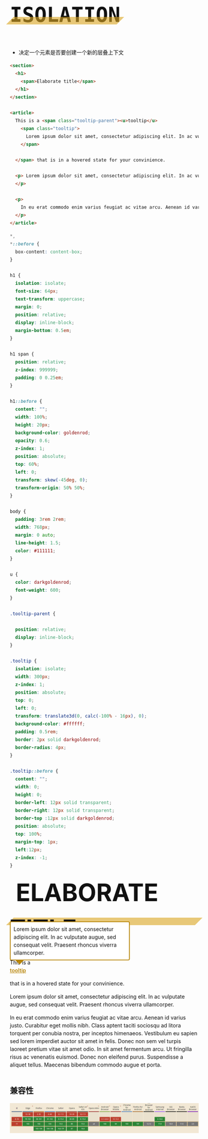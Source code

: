 # `isolation`

- 决定一个元素是否要创建一个新的层叠上下文

```html
<section>
  <h1>
    <span>Elaborate title</span>
  </h1>
</section>

<article>
  This is a <span class="tooltip-parent"><u>tooltip</u>
    <span class="tooltip">
      Lorem ipsum dolor sit amet, consectetur adipiscing elit. In ac vulputate augue, sed consequat velit. Praesent rhoncus viverra ullamcorper.
    </span>

  </span> that is in a hovered state for your convinience.

  <p> Lorem ipsum dolor sit amet, consectetur adipiscing elit. In ac vulputate augue, sed consequat velit. Praesent rhoncus viverra ullamcorper.
  </p>
  
  <p>
    In eu erat commodo enim varius feugiat ac vitae arcu. Aenean id varius justo. Curabitur eget mollis nibh. Class aptent taciti sociosqu ad litora torquent per conubia nostra, per inceptos himenaeos. Vestibulum eu sapien sed lorem imperdiet auctor sit amet in felis. Donec non sem vel turpis laoreet pretium vitae sit amet odio. In sit amet fermentum arcu. Ut fringilla risus ac venenatis euismod. Donec non eleifend purus. Suspendisse a aliquet tellus. Maecenas bibendum commodo augue et porta.
  </p>
</article>
```

```css
*,
*::before {
  box-content: content-box;
}

h1 {
  isolation: isolate;
  font-size: 64px;
  text-transform: uppercase;
  margin: 0;
  position: relative;
  display: inline-block;
  margin-bottom: 0.5em;
}

h1 span {
  position: relative;
  z-index: 999999;
  padding: 0 0.25em;
}

h1::before {
  content: "";
  width: 100%;
  height: 20px;
  background-color: goldenrod;
  opacity: 0.6;
  z-index: 1;
  position: absolute;
  top: 60%;
  left: 0;
  transform: skew(-45deg, 0);
  transform-origin: 50% 50%;
}

body {
  padding: 3rem 2rem;
  width: 768px;
  margin: 0 auto;
  line-height: 1.5;
  color: #111111;
}

u {
  color: darkgoldenrod;
  font-weight: 600;
}

.tooltip-parent {
  
  position: relative;
  display: inline-block;
}

.tooltip {
  isolation: isolate;
  width: 300px;
  z-index: 1;
  position: absolute;
  top: 0;
  left: 0;
  transform: translate3d(0, calc(-100% - 16px), 0);
  background-color: #ffffff;
  padding: 0.5rem;
  border: 2px solid darkgoldenrod;
  border-radius: 4px;
}

.tooltip::before {
  content: "";
  width: 0; 
  height: 0; 
  border-left: 12px solid transparent;
  border-right: 12px solid transparent;
  border-top :12px solid darkgoldenrod;
  position: absolute;
  top: 100%;
  margin-top: 1px;
  left:12px;
  z-index: -1;
}

```

<section>
  <h1>
    <span>Elaborate title</span>
  </h1>
</section>

<article>
  This is a <span class="tooltip-parent"><u>tooltip</u>
    <span class="tooltip">
      Lorem ipsum dolor sit amet, consectetur adipiscing elit. In ac vulputate augue, sed consequat velit. Praesent rhoncus viverra ullamcorper.
    </span>

  </span> that is in a hovered state for your convinience.

  <p> Lorem ipsum dolor sit amet, consectetur adipiscing elit. In ac vulputate augue, sed consequat velit. Praesent rhoncus viverra ullamcorper.
  </p>
  
  <p>
    In eu erat commodo enim varius feugiat ac vitae arcu. Aenean id varius justo. Curabitur eget mollis nibh. Class aptent taciti sociosqu ad litora torquent per conubia nostra, per inceptos himenaeos. Vestibulum eu sapien sed lorem imperdiet auctor sit amet in felis. Donec non sem vel turpis laoreet pretium vitae sit amet odio. In sit amet fermentum arcu. Ut fringilla risus ac venenatis euismod. Donec non eleifend purus. Suspendisse a aliquet tellus. Maecenas bibendum commodo augue et porta.
  </p>
</article>

<style>
*,
*::before {
  box-content: content-box;
}

h1 {
  isolation: isolate;
  font-size: 64px;
  text-transform: uppercase;
  margin: 0;
  position: relative;
  display: inline-block;
  margin-bottom: 0.5em;
}

h1 span {
  position: relative;
  z-index: 999999;
  padding: 0 0.25em;
}

h1::before {
  content: "";
  width: 100%;
  height: 20px;
  background-color: goldenrod;
  opacity: 0.6;
  z-index: 1;
  position: absolute;
  top: 60%;
  left: 0;
  transform: skew(-45deg, 0);
  transform-origin: 50% 50%;
}

body {
  padding: 3rem 2rem;
  width: 768px;
  margin: 0 auto;
  line-height: 1.5;
  color: #111111;
}

u {
  color: darkgoldenrod;
  font-weight: 600;
}

.tooltip-parent {
  
  position: relative;
  display: inline-block;
}

.tooltip {
  isolation: isolate;
  width: 300px;
  z-index: 1;
  position: absolute;
  top: 0;
  left: 0;
  transform: translate3d(0, calc(-100% - 16px), 0);
  background-color: #ffffff;
  padding: 0.5rem;
  border: 2px solid darkgoldenrod;
  border-radius: 4px;
}

.tooltip::before {
  content: "";
  width: 0;
  height: 0;
  border-left: 12px solid transparent;
  border-right: 12px solid transparent;
  border-top :12px solid darkgoldenrod;
  position: absolute;
  top: 100%;
  margin-top: 1px;
  left:12px;
  z-index: -1;
}
</style>

## 兼容性

![](./__assets__/isolation-2022-07-14-14-59-35.png)
